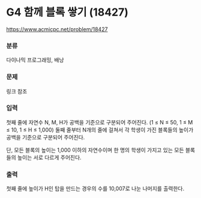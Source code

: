 # G4 함께 블록 쌓기 (18427)

https://www.acmicpc.net/problem/18427

### 분류

다이나믹 프로그래밍, 배낭

### 문제

링크 참조

### 입력 

첫째 줄에 자연수 N, M, H가 공백을 기준으로 구분되어 주어진다. (1 ≤ N ≤ 50, 1 ≤ M ≤ 10, 1 ≤ H ≤ 1,000) 둘째 줄부터 N개의 줄에 걸쳐서 각 학생이 가진 블록들의 높이가 공백을 기준으로 구분되어 주어진다.

단, 모든 블록의 높이는 1,000 이하의 자연수이며 한 명의 학생이 가지고 있는 모든 블록들의 높이는 서로 다르게 주어진다.

### 출력 

첫째 줄에 높이가 H인 탑을 만드는 경우의 수를 10,007로 나눈 나머지를 출력한다.